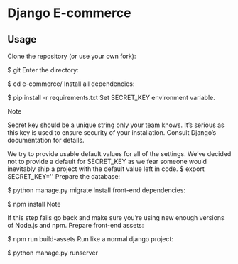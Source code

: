 Django E-commerce
======


Usage
-----
Clone the repository (or use your own fork):

$ git 
Enter the directory:

$ cd e-commerce/
Install all dependencies:

$ pip install -r requirements.txt
Set SECRET_KEY environment variable.

Note

Secret key should be a unique string only your team knows. It’s serious as this key is used to ensure security of your installation. Consult Django’s documentation for details.

We try to provide usable default values for all of the settings. We’ve decided not to provide a default for SECRET_KEY as we fear someone would inevitably ship a project with the default value left in code.
$ export SECRET_KEY='<mysecretkey>'
Prepare the database:

$ python manage.py migrate
Install front-end dependencies:

$ npm install
Note

If this step fails go back and make sure you’re using new enough versions of Node.js and npm.
Prepare front-end assets:

$ npm run build-assets
Run like a normal django project:

$ python manage.py runserver



